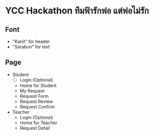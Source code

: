 # YCC Hackathon ทีมฟ้ารักพ่อ แต่พ่อไม่รัก

## Font
- "Kanit" for header
- "Sarabun" for text

## Page
- Student
    - [ ] Login (Optional)
    - Home for Student
    - My Request
    - Request Form
    - Request Review
    - Request Confirm
- Teacher
    - Login (Optional)
    - Home for Teacher
    - Request Detail

## 
